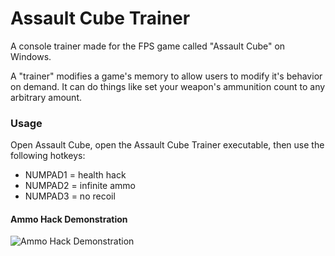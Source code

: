 # Assault Cube Trainer
A console trainer made for the FPS game called "Assault Cube" on Windows.

A "trainer" modifies a game's memory to allow users to modify it's behavior on demand.  It can do things like set your weapon's ammunition count to any arbitrary amount.

### Usage
Open Assault Cube, open the Assault Cube Trainer executable, then use the following hotkeys:

- NUMPAD1 = health hack
- NUMPAD2 = infinite ammo
- NUMPAD3 = no recoil

#### Ammo Hack Demonstration
![Ammo Hack Demonstration](https://imgur.com/cuiCJmU.gif "Ammo Hack Demonstration")
